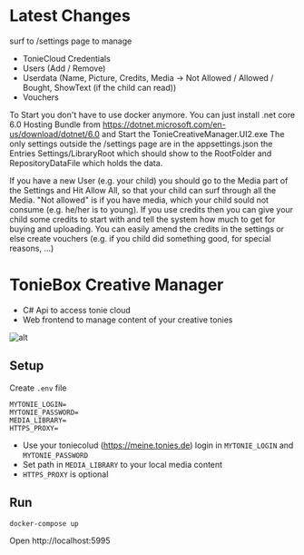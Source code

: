 # Latest Changes
surf to /settings page to manage
- TonieCloud Credentials
- Users (Add / Remove)
- Userdata (Name, Picture, Credits, Media -> Not Allowed / Allowed / Bought, ShowText (if the child can read))
- Vouchers

To Start you don't have to use docker anymore. You can just install .net core 6.0 Hosting Bundle from https://dotnet.microsoft.com/en-us/download/dotnet/6.0 and Start the TonieCreativeManager.UI2.exe
The only settings outside the /settings page are in the appsettings.json the Entries Settings/LibraryRoot which should show to the RootFolder and RepositoryDataFile which holds the data. 

If you have a new User (e.g. your child) you should go to the Media part of the Settings and Hit Allow All, so that your child can surf through all the Media. "Not allowed" is if you have media, which your child sould not consume (e.g. he/her is to young).
If you use credits then you can give your child some credits to start with and tell the system how much to get for buying and uploading. You can easily amend the credits in the settings or else create vouchers (e.g. if you child did something good, for special reasons, ...)

# TonieBox Creative Manager

- C# Api to access tonie cloud
- Web frontend to manage content of your creative tonies

![alt](assets/overview.jpg)

## Setup

Create `.env` file

```
MYTONIE_LOGIN=
MYTONIE_PASSWORD=
MEDIA_LIBRARY=
HTTPS_PROXY=
```
- Use your toniecolud (https://meine.tonies.de) login in `MYTONIE_LOGIN` and `MYTONIE_PASSWORD`
- Set path in `MEDIA_LIBRARY` to your local media content
- `HTTPS_PROXY` is optional

## Run
```
docker-compose up
```
Open http://localhost:5995
